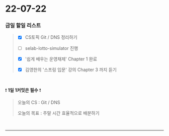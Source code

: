 # 22-07-22
### 금일 할일 리스트

> - [x] CS토픽  Git / DNS 정리하기
>
> - [ ] selab-lotto-simulator 진행
> 
> - [x] '쉽게 배우는 운영채제' Chapter 1 완료
> 
> - [x] 김영한의 '스프링 입문' 강의 Chapter 3 까지 듣기
<br/>

❗ **1일 1커밋은 필수** ❗
> 오늘의 CS :  Git / DNS
>
> 오늘의 목표 :  주말 시간 효율적으로 배분하기
<br/>

------------  